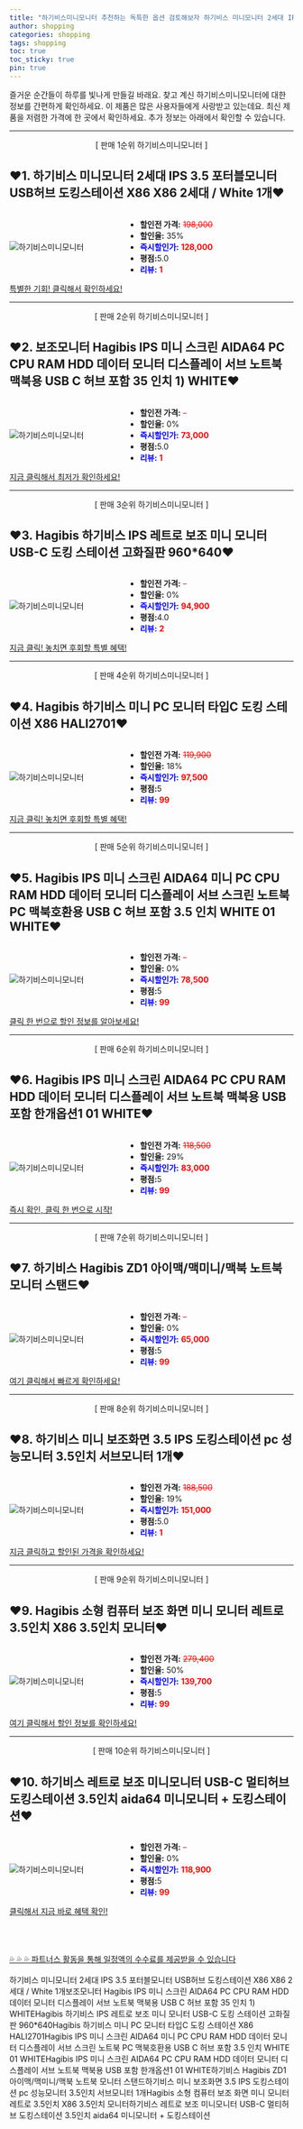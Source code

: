 ```yaml
---
title: "하기비스미니모니터 추천하는 독특한 옵션 검토해보자 하기비스 미니모니터 2세대 IPS 3.5"
author: shopping
categories: shopping
tags: shopping
toc: true
toc_sticky: true
pin: true
---
```

즐거운 순간들이 하루를 빛나게 만들길 바래요. 찾고 계신 하기비스미니모니터에 대한 정보를 간편하게 확인하세요. 이 제품은 많은 사용자들에게 사랑받고 있는데요. 최신 제품을 저렴한 가격에 한 곳에서 확인하세요. 추가 정보는 아래에서 확인할 수 있습니다.

---
<p class="toplist" style="margin: 0 auto; display: block; width: fit-content;">[ 판매 1순위 하기비스미니모니터 ]</p>

<h2><strong>❤️1. 하기비스 미니모니터 2세대 IPS 3.5 포터블모니터 USB허브 도킹스테이션 X86 X86 2세대 / White 1개❤️</strong></h2>

<div style="display: flex; align-items: center;">
    <div style="flex: 0.4;">
        <img src="https://thumbnail6.coupangcdn.com/thumbnails/remote/230x230ex/image/vendor_inventory/21bc/ecf8d4520f9438e2491d9fcbea195d598c447535928651848a9df8cee563.jpeg" alt="하기비스미니모니터" style="max-width: 100%;">
    </div>
    <div style="flex: 0.6; margin-left: 10px;">
        <ul>
            <li><strong>할인전 가격:</strong> <del style="color: red;">198,000</del></li>
            <li><strong>할인율:</strong> 35%</li>
            <li><span style='color:blue'><strong>즉시할인가:</strong></span> <span style='color:red'><strong>128,000</strong></span></li>
            <li><strong>평점:</strong>5.0</li>
            <li><span style='color:blue'><strong>리뷰:</strong></span> <span style='color:red'><strong>1</strong></span></li>
        </ul>
    </div>
</div>
<div class="center">
    <a href="https://William4Davisa.github.io?lptag=AF9450613&subid=githubio&pageKey=8179115519&traceid=V0-153&itemId=23379740499&vendorItemId=90409789073" class="myButton">
        특별한 기회! 클릭해서 확인하세요!
    </a>
</div>


---
<p class="toplist" style="margin: 0 auto; display: block; width: fit-content;">[ 판매 2순위 하기비스미니모니터 ]</p>

<h2><strong>❤️2. 보조모니터 Hagibis IPS 미니 스크린 AIDA64 PC CPU RAM HDD 데이터 모니터 디스플레이 서브 노트북 맥북용 USB C 허브 포함 35 인치 1) WHITE❤️</strong></h2>

<div style="display: flex; align-items: center;">
    <div style="flex: 0.4;">
        <img src="https://thumbnail9.coupangcdn.com/thumbnails/remote/230x230ex/image/vendor_inventory/da5c/734af21e9b143e47eef459e22c2418f1a6bcf5f03a18861da6f70ec9ba3b.jpg" alt="하기비스미니모니터" style="max-width: 100%;">
    </div>
    <div style="flex: 0.6; margin-left: 10px;">
        <ul>
            <li><strong>할인전 가격:</strong> <del style="color: red;">-</del></li>
            <li><strong>할인율:</strong> 0%</li>
            <li><span style='color:blue'><strong>즉시할인가:</strong></span> <span style='color:red'><strong>73,000</strong></span></li>
            <li><strong>평점:</strong>5.0</li>
            <li><span style='color:blue'><strong>리뷰:</strong></span> <span style='color:red'><strong>1</strong></span></li>
        </ul>
    </div>
</div>
<div class="center">
    <a href="https://William4Davisa.github.io?lptag=AF9450613&subid=githubio&pageKey=8005963570&traceid=V0-153&itemId=22315895939&vendorItemId=90729407025" class="myButton">
        지금 클릭해서 최저가 확인하세요!
    </a>
</div>


---
<p class="toplist" style="margin: 0 auto; display: block; width: fit-content;">[ 판매 3순위 하기비스미니모니터 ]</p>

<h2><strong>❤️3. Hagibis 하기비스 IPS 레트로 보조 미니 모니터 USB-C 도킹 스테이션 고화질판 960*640❤️</strong></h2>

<div style="display: flex; align-items: center;">
    <div style="flex: 0.4;">
        <img src="https://thumbnail8.coupangcdn.com/thumbnails/remote/230x230ex/image/vendor_inventory/8e87/9b56c41d4bf5777d325cae72a40f19b82d71a898a2b2240148228a794100.jpg" alt="하기비스미니모니터" style="max-width: 100%;">
    </div>
    <div style="flex: 0.6; margin-left: 10px;">
        <ul>
            <li><strong>할인전 가격:</strong> <del style="color: red;">-</del></li>
            <li><strong>할인율:</strong> 0%</li>
            <li><span style='color:blue'><strong>즉시할인가:</strong></span> <span style='color:red'><strong>94,900</strong></span></li>
            <li><strong>평점:</strong>4.0</li>
            <li><span style='color:blue'><strong>리뷰:</strong></span> <span style='color:red'><strong>2</strong></span></li>
        </ul>
    </div>
</div>
<div class="center">
    <a href="https://William4Davisa.github.io?lptag=AF9450613&subid=githubio&pageKey=7840245916&traceid=V0-153&itemId=22832594187&vendorItemId=89867335863" class="myButton">
        지금 클릭! 놓치면 후회할 특별 혜택!
    </a>
</div>


---
<p class="toplist" style="margin: 0 auto; display: block; width: fit-content;">[ 판매 4순위 하기비스미니모니터 ]</p>

<h2><strong>❤️4. Hagibis 하기비스 미니 PC 모니터 타입C 도킹 스테이션 X86 HALI2701❤️</strong></h2>

<div style="display: flex; align-items: center;">
    <div style="flex: 0.4;">
        <img src="https://thumbnail8.coupangcdn.com/thumbnails/remote/230x230ex/image/vendor_inventory/32e8/df2889da3d867ec269ee8ef95bc98d71853df68ac48463e8cb8c7c5da12d.jpg" alt="하기비스미니모니터" style="max-width: 100%;">
    </div>
    <div style="flex: 0.6; margin-left: 10px;">
        <ul>
            <li><strong>할인전 가격:</strong> <del style="color: red;">119,900</del></li>
            <li><strong>할인율:</strong> 18%</li>
            <li><span style='color:blue'><strong>즉시할인가:</strong></span> <span style='color:red'><strong>97,500</strong></span></li>
            <li><strong>평점:</strong>5</li>
            <li><span style='color:blue'><strong>리뷰:</strong></span> <span style='color:red'><strong>99</strong></span></li>
        </ul>
    </div>
</div>
<div class="center">
    <a href="https://William4Davisa.github.io?lptag=AF9450613&subid=githubio&pageKey=8026546555&traceid=V0-153&itemId=22433643400&vendorItemId=89478255348" class="myButton">
        지금 클릭! 놓치면 후회할 특별 혜택!
    </a>
</div>


---
<p class="toplist" style="margin: 0 auto; display: block; width: fit-content;">[ 판매 5순위 하기비스미니모니터 ]</p>

<h2><strong>❤️5. Hagibis IPS 미니 스크린 AIDA64 미니 PC CPU RAM HDD 데이터 모니터 디스플레이 서브 스크린 노트북 PC 맥북호환용 USB C 허브 포함 3.5 인치 WHITE 01 WHITE❤️</strong></h2>

<div style="display: flex; align-items: center;">
    <div style="flex: 0.4;">
        <img src="https://thumbnail7.coupangcdn.com/thumbnails/remote/230x230ex/image/vendor_inventory/82a3/5b1a1f04ac68bab4dce40c8efbb2809d51d0eea0467297b096bb38933119.jpg" alt="하기비스미니모니터" style="max-width: 100%;">
    </div>
    <div style="flex: 0.6; margin-left: 10px;">
        <ul>
            <li><strong>할인전 가격:</strong> <del style="color: red;">-</del></li>
            <li><strong>할인율:</strong> 0%</li>
            <li><span style='color:blue'><strong>즉시할인가:</strong></span> <span style='color:red'><strong>78,500</strong></span></li>
            <li><strong>평점:</strong>5</li>
            <li><span style='color:blue'><strong>리뷰:</strong></span> <span style='color:red'><strong>99</strong></span></li>
        </ul>
    </div>
</div>
<div class="center">
    <a href="https://William4Davisa.github.io?lptag=AF9450613&subid=githubio&pageKey=7771292062&traceid=V0-153&itemId=20980870440&vendorItemId=90625678222" class="myButton">
        클릭 한 번으로 할인 정보를 알아보세요!
    </a>
</div>


---
<p class="toplist" style="margin: 0 auto; display: block; width: fit-content;">[ 판매 6순위 하기비스미니모니터 ]</p>

<h2><strong>❤️6. Hagibis IPS 미니 스크린 AIDA64 PC CPU RAM HDD 데이터 모니터 디스플레이 서브 노트북 맥북용 USB 포함 한개옵션1 01 WHITE❤️</strong></h2>

<div style="display: flex; align-items: center;">
    <div style="flex: 0.4;">
        <img src="https://thumbnail7.coupangcdn.com/thumbnails/remote/230x230ex/image/vendor_inventory/d993/27cc56cd4063f3f9b66ea05a0650ef5772f91d4bf0bed4c42369b6565981.jpg" alt="하기비스미니모니터" style="max-width: 100%;">
    </div>
    <div style="flex: 0.6; margin-left: 10px;">
        <ul>
            <li><strong>할인전 가격:</strong> <del style="color: red;">118,500</del></li>
            <li><strong>할인율:</strong> 29%</li>
            <li><span style='color:blue'><strong>즉시할인가:</strong></span> <span style='color:red'><strong>83,000</strong></span></li>
            <li><strong>평점:</strong>5</li>
            <li><span style='color:blue'><strong>리뷰:</strong></span> <span style='color:red'><strong>99</strong></span></li>
        </ul>
    </div>
</div>
<div class="center">
    <a href="https://William4Davisa.github.io?lptag=AF9450613&subid=githubio&pageKey=7793496611&traceid=V0-153&itemId=21090268722&vendorItemId=90766761123" class="myButton">
        즉시 확인, 클릭 한 번으로 시작!
    </a>
</div>


---
<p class="toplist" style="margin: 0 auto; display: block; width: fit-content;">[ 판매 7순위 하기비스미니모니터 ]</p>

<h2><strong>❤️7. 하기비스 Hagibis ZD1 아이맥/맥미니/맥북 노트북 모니터 스탠드❤️</strong></h2>

<div style="display: flex; align-items: center;">
    <div style="flex: 0.4;">
        <img src="https://thumbnail6.coupangcdn.com/thumbnails/remote/230x230ex/image/vendor_inventory/fe96/a2e72376cd2b04815be181de721a7eb234e6b98863fb13e60fe754c37e82.png" alt="하기비스미니모니터" style="max-width: 100%;">
    </div>
    <div style="flex: 0.6; margin-left: 10px;">
        <ul>
            <li><strong>할인전 가격:</strong> <del style="color: red;">-</del></li>
            <li><strong>할인율:</strong> 0%</li>
            <li><span style='color:blue'><strong>즉시할인가:</strong></span> <span style='color:red'><strong>65,000</strong></span></li>
            <li><strong>평점:</strong>5</li>
            <li><span style='color:blue'><strong>리뷰:</strong></span> <span style='color:red'><strong>99</strong></span></li>
        </ul>
    </div>
</div>
<div class="center">
    <a href="https://William4Davisa.github.io?lptag=AF9450613&subid=githubio&pageKey=7597188918&traceid=V0-153&itemId=20088567778&vendorItemId=87183981923" class="myButton">
        여기 클릭해서 빠르게 확인하세요!
    </a>
</div>


---
<p class="toplist" style="margin: 0 auto; display: block; width: fit-content;">[ 판매 8순위 하기비스미니모니터 ]</p>

<h2><strong>❤️8. 하기비스 미니 보조화면 3.5 IPS 도킹스테이션 pc 성능모니터 3.5인치 서브모니터 1개❤️</strong></h2>

<div style="display: flex; align-items: center;">
    <div style="flex: 0.4;">
        <img src="https://thumbnail8.coupangcdn.com/thumbnails/remote/230x230ex/image/vendor_inventory/44e3/21e6dbb74d4b9fb7af19ccb76331f8f305fd8736a45c450bf93eaeddfe73.png" alt="하기비스미니모니터" style="max-width: 100%;">
    </div>
    <div style="flex: 0.6; margin-left: 10px;">
        <ul>
            <li><strong>할인전 가격:</strong> <del style="color: red;">188,500</del></li>
            <li><strong>할인율:</strong> 19%</li>
            <li><span style='color:blue'><strong>즉시할인가:</strong></span> <span style='color:red'><strong>151,000</strong></span></li>
            <li><strong>평점:</strong>5.0</li>
            <li><span style='color:blue'><strong>리뷰:</strong></span> <span style='color:red'><strong>1</strong></span></li>
        </ul>
    </div>
</div>
<div class="center">
    <a href="https://William4Davisa.github.io?lptag=AF9450613&subid=githubio&pageKey=7778884140&traceid=V0-153&itemId=21019113926&vendorItemId=88015623868" class="myButton">
        지금 클릭하고 할인된 가격을 확인하세요!
    </a>
</div>


---
<p class="toplist" style="margin: 0 auto; display: block; width: fit-content;">[ 판매 9순위 하기비스미니모니터 ]</p>

<h2><strong>❤️9. Hagibis 소형 컴퓨터 보조 화면 미니 모니터 레트로 3.5인치 X86 3.5인치 모니터❤️</strong></h2>

<div style="display: flex; align-items: center;">
    <div style="flex: 0.4;">
        <img src="https://thumbnail10.coupangcdn.com/thumbnails/remote/230x230ex/image/vendor_inventory/c6e5/d0788ccb5ea1da7ee41c41517596d18e740e64734e96efa153c42ddd6f85.png" alt="하기비스미니모니터" style="max-width: 100%;">
    </div>
    <div style="flex: 0.6; margin-left: 10px;">
        <ul>
            <li><strong>할인전 가격:</strong> <del style="color: red;">279,400</del></li>
            <li><strong>할인율:</strong> 50%</li>
            <li><span style='color:blue'><strong>즉시할인가:</strong></span> <span style='color:red'><strong>139,700</strong></span></li>
            <li><strong>평점:</strong>5</li>
            <li><span style='color:blue'><strong>리뷰:</strong></span> <span style='color:red'><strong>99</strong></span></li>
        </ul>
    </div>
</div>
<div class="center">
    <a href="https://William4Davisa.github.io?lptag=AF9450613&subid=githubio&pageKey=8133435550&traceid=V0-153&itemId=23100792881&vendorItemId=90134131809" class="myButton">
        여기 클릭해서 할인 정보를 확인하세요!
    </a>
</div>


---
<p class="toplist" style="margin: 0 auto; display: block; width: fit-content;">[ 판매 10순위 하기비스미니모니터 ]</p>

<h2><strong>❤️10. 하기비스 레트로 보조 미니모니터 USB-C 멀티허브 도킹스테이션 3.5인치 aida64 미니모니터 + 도킹스테이션❤️</strong></h2>

<div style="display: flex; align-items: center;">
    <div style="flex: 0.4;">
        <img src="https://thumbnail10.coupangcdn.com/thumbnails/remote/230x230ex/image/vendor_inventory/0080/29996e859ccd0c0e69db4f8c483caefb4b42ad17d897688917595318e71c.jpeg" alt="하기비스미니모니터" style="max-width: 100%;">
    </div>
    <div style="flex: 0.6; margin-left: 10px;">
        <ul>
            <li><strong>할인전 가격:</strong> <del style="color: red;">-</del></li>
            <li><strong>할인율:</strong> 0%</li>
            <li><span style='color:blue'><strong>즉시할인가:</strong></span> <span style='color:red'><strong>118,900</strong></span></li>
            <li><strong>평점:</strong>5</li>
            <li><span style='color:blue'><strong>리뷰:</strong></span> <span style='color:red'><strong>99</strong></span></li>
        </ul>
    </div>
</div>
<div class="center">
    <a href="https://William4Davisa.github.io?lptag=AF9450613&subid=githubio&pageKey=7951789301&traceid=V0-153&itemId=21949852354&vendorItemId=88997642208" class="myButton">
        클릭해서 지금 바로 혜택 확인!
    </a>
</div>

<br><br><br>[💦 💦 💦 파트너스 활동을 통해 일정액의 수수료를 제공받을 수 있습니다](https://link.coupang.com/a/bcpT2c)<br><br>하기비스 미니모니터 2세대 IPS 3.5 포터블모니터 USB허브 도킹스테이션 X86 X86 2세대 / White 1개보조모니터 Hagibis IPS 미니 스크린 AIDA64 PC CPU RAM HDD 데이터 모니터 디스플레이 서브 노트북 맥북용 USB C 허브 포함 35 인치 1) WHITEHagibis 하기비스 IPS 레트로 보조 미니 모니터 USB-C 도킹 스테이션 고화질판 960*640Hagibis 하기비스 미니 PC 모니터 타입C 도킹 스테이션 X86 HALI2701Hagibis IPS 미니 스크린 AIDA64 미니 PC CPU RAM HDD 데이터 모니터 디스플레이 서브 스크린 노트북 PC 맥북호환용 USB C 허브 포함 3.5 인치 WHITE 01 WHITEHagibis IPS 미니 스크린 AIDA64 PC CPU RAM HDD 데이터 모니터 디스플레이 서브 노트북 맥북용 USB 포함 한개옵션1 01 WHITE하기비스 Hagibis ZD1 아이맥/맥미니/맥북 노트북 모니터 스탠드하기비스 미니 보조화면 3.5 IPS 도킹스테이션 pc 성능모니터 3.5인치 서브모니터 1개Hagibis 소형 컴퓨터 보조 화면 미니 모니터 레트로 3.5인치 X86 3.5인치 모니터하기비스 레트로 보조 미니모니터 USB-C 멀티허브 도킹스테이션 3.5인치 aida64 미니모니터 + 도킹스테이션